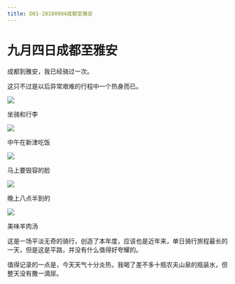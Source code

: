 ```yaml
---
title: D01-20180904成都至雅安
---
```


# 九月四日成都至雅安

成都到雅安，我已经骑过一次。

这只不过是以后异常艰难的行程中一个热身而已。

![](https://ridemypic.oss-cn-chengdu.aliyuncs.com/rideimg/2616645-5ab2704bf40917ad.jpg)

坐骑和行李

![](https://ridemypic.oss-cn-chengdu.aliyuncs.com/rideimg/2616645-6439de277ab82ca6.jpg)  

中午在新津吃饭

![](https://ridemypic.oss-cn-chengdu.aliyuncs.com/rideimg/2616645-a05e9c60626f3b06.jpg)  

马上要毁容的脸

![](https://ridemypic.oss-cn-chengdu.aliyuncs.com/rideimg/2616645-6e2d61c9046558be.jpg)  

晚上八点半到的

![](https://ridemypic.oss-cn-chengdu.aliyuncs.com/rideimg/2616645-87c742887b800d7b.jpg)  

美味羊肉汤

这是一场平淡无奇的骑行，创造了本年度，应该也是近年来，单日骑行旅程最长的一天，但是这是平路，并没有什么值得好夸耀的。

值得记录的一点是，今天天气十分炎热，我喝了差不多十瓶农夫山泉的瓶装水，但整天没有撒一滴尿。